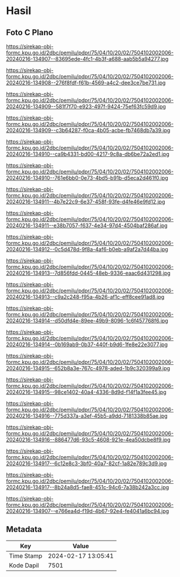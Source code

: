 # Hasil

## Foto C Plano

https://sirekap-obj-formc.kpu.go.id/2dbc/pemilu/pdpr/75/04/10/20/02/7504102002006-20240216-134907--83695ede-4fc1-4b3f-a688-aab5b5a94277.jpg

https://sirekap-obj-formc.kpu.go.id/2dbc/pemilu/pdpr/75/04/10/20/02/7504102002006-20240216-134908--276f8fdf-f61b-4569-a4c2-dee3ce7be731.jpg

https://sirekap-obj-formc.kpu.go.id/2dbc/pemilu/pdpr/75/04/10/20/02/7504102002006-20240216-134909--581f7f70-e923-497f-9424-75ef63fc59d9.jpg

https://sirekap-obj-formc.kpu.go.id/2dbc/pemilu/pdpr/75/04/10/20/02/7504102002006-20240216-134909--c3b64287-f0ca-4b05-acbe-fb7468db7a39.jpg

https://sirekap-obj-formc.kpu.go.id/2dbc/pemilu/pdpr/75/04/10/20/02/7504102002006-20240216-134910--ca9b4331-bd00-4217-9c8a-db6be72a2ed1.jpg

https://sirekap-obj-formc.kpu.go.id/2dbc/pemilu/pdpr/75/04/10/20/02/7504102002006-20240216-134910--761e6bb0-0e73-4bd5-b91b-d5eca2d461f0.jpg

https://sirekap-obj-formc.kpu.go.id/2dbc/pemilu/pdpr/75/04/10/20/02/7504102002006-20240216-134911--4b7e22c9-6e37-458f-93fe-d4fe46e9fd12.jpg

https://sirekap-obj-formc.kpu.go.id/2dbc/pemilu/pdpr/75/04/10/20/02/7504102002006-20240216-134911--e38b7057-f637-4e34-97d4-4504baf286af.jpg

https://sirekap-obj-formc.kpu.go.id/2dbc/pemilu/pdpr/75/04/10/20/02/7504102002006-20240216-134912--0c5d478d-9f8a-4af6-b0eb-a9af2a7d44ba.jpg

https://sirekap-obj-formc.kpu.go.id/2dbc/pemilu/pdpr/75/04/10/20/02/7504102002006-20240216-134913--7d856fdd-0445-48eb-9336-eaac6d431298.jpg

https://sirekap-obj-formc.kpu.go.id/2dbc/pemilu/pdpr/75/04/10/20/02/7504102002006-20240216-134913--c9a2c248-f95a-4b26-af1c-eff8cee91ad8.jpg

https://sirekap-obj-formc.kpu.go.id/2dbc/pemilu/pdpr/75/04/10/20/02/7504102002006-20240216-134914--d50dfd4e-89ee-49b9-8096-1c6f457768f6.jpg

https://sirekap-obj-formc.kpu.go.id/2dbc/pemilu/pdpr/75/04/10/20/02/7504102002006-20240216-134914--0b169ab9-0b37-440f-b9d6-1fe8e22e3077.jpg

https://sirekap-obj-formc.kpu.go.id/2dbc/pemilu/pdpr/75/04/10/20/02/7504102002006-20240216-134915--652b8a3e-767c-4978-aded-1b9c320399a9.jpg

https://sirekap-obj-formc.kpu.go.id/2dbc/pemilu/pdpr/75/04/10/20/02/7504102002006-20240216-134915--98ce1402-40a4-4336-8d9d-f14f1a3fee45.jpg

https://sirekap-obj-formc.kpu.go.id/2dbc/pemilu/pdpr/75/04/10/20/02/7504102002006-20240216-134916--775d337a-a3ef-45b5-a9dd-7181338b85ae.jpg

https://sirekap-obj-formc.kpu.go.id/2dbc/pemilu/pdpr/75/04/10/20/02/7504102002006-20240216-134916--886477d6-93c5-4608-921e-4ea50dcbe8f9.jpg

https://sirekap-obj-formc.kpu.go.id/2dbc/pemilu/pdpr/75/04/10/20/02/7504102002006-20240216-134917--6c12e8c3-3bf0-40a7-82cf-1a82e789c3d9.jpg

https://sirekap-obj-formc.kpu.go.id/2dbc/pemilu/pdpr/75/04/10/20/02/7504102002006-20240216-134917--8b24a8d5-fae8-451c-94c6-7a38b242a3cc.jpg

https://sirekap-obj-formc.kpu.go.id/2dbc/pemilu/pdpr/75/04/10/20/02/7504102002006-20240216-134907--e766ea4d-f19d-4b67-92e4-fe4041a6bc94.jpg


## Metadata

| Key        | Value               |
| ---------- | ------------------- |
| Time Stamp | 2024-02-17 13:05:41 |
| Kode Dapil | 7501                |



